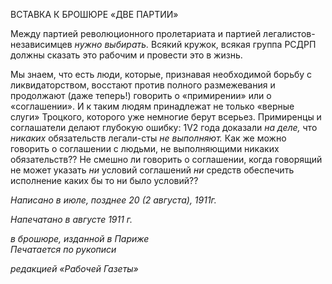 ВСТАВКА К БРОШЮРЕ «ДВЕ ПАРТИИ»

Между партией революционного пролетариата и партией легалистов-независимцев _нужно выбирать._ Всякий кружок, всякая группа РСДРП должны сказать это рабочим и провести это в жизнь.

Мы знаем, что есть люди, которые, признавая необходимой борьбу с ликвидаторст­вом, восстают против полного размежевания и продолжают (даже теперь!) говорить о «примирении» или о «соглашении». И к таким людям принадлежат не только «верные слуги» Троцкого, которого уже немногие берут всерьез. Примиренцы и соглашатели делают глубокую ошибку: 1V2 года доказали _на деле,_ что _никаких_ обязательств легали-сты _не выполняют._ Как же можно говорить о соглашении с людьми, не выполняющими никаких обязательств?? Не смешно ли говорить о соглашении, когда говорящий не мо­жет указать _ни_ условий соглашений _ни_ средств обеспечить исполнение каких бы то ни было условий??

_Написано в июле, позднее_ _20 (2 августа), 1911г._

_Напечатано в августе 1911 г._

_в брошюре, изданной в Париже_                                                             _Печатается по рукописи_

_редакцией «Рабочей Газеты»_